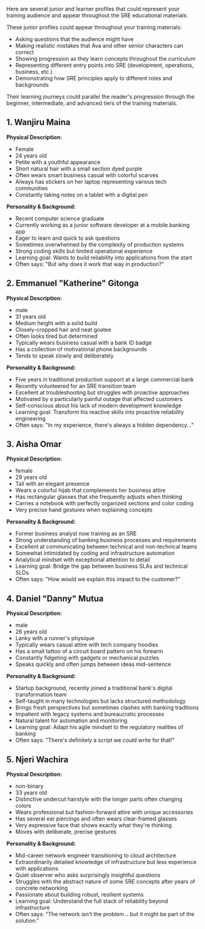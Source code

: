 Here are several junior and learner profiles that could represent your training audience and appear throughout the SRE educational materials:

These junior profiles could appear throughout your training materials:
- Asking questions that the audience might have
- Making realistic mistakes that Ava and other senior characters can correct
- Showing progression as they learn concepts throughout the curriculum
- Representing different entry points into SRE (development, operations, business, etc.)
- Demonstrating how SRE principles apply to different roles and backgrounds

Their learning journeys could parallel the reader's progression through the beginner, intermediate, and advanced tiers of the training materials.

## 1. Wanjiru Maina

**Physical Description:**
- Female
- 24 years old
- Petite with a youthful appearance
- Short natural hair with a small section dyed purple
- Often wears smart business casual with colorful scarves
- Always has stickers on her laptop representing various tech communities
- Constantly taking notes on a tablet with a digital pen

**Personality & Background:**
- Recent computer science graduate
- Currently working as a junior software developer at a mobile banking app
- Eager to learn and quick to ask questions
- Sometimes overwhelmed by the complexity of production systems
- Strong coding skills but limited operational experience
- Learning goal: Wants to build reliability into applications from the start
- Often says: "But why does it work that way in production?"

## 2. Emmanuel "Katherine" Gitonga

**Physical Description:**
- male
- 31 years old
- Medium height with a solid build
- Closely-cropped hair and neat goatee
- Often looks tired but determined
- Typically wears business casual with a bank ID badge
- Has a collection of motivational phone backgrounds
- Tends to speak slowly and deliberately

**Personality & Background:**
- Five years in traditional production support at a large commercial bank
- Recently volunteered for an SRE transition team
- Excellent at troubleshooting but struggles with proactive approaches
- Motivated by a particularly painful outage that affected customers
- Self-conscious about his lack of modern development knowledge
- Learning goal: Transform his reactive skills into proactive reliability engineering
- Often says: "In my experience, there's always a hidden dependency..."

## 3. Aisha Omar

**Physical Description:**
- female
- 29 years old
- Tall with an elegant presence
- Wears a colorful hijab that complements her business attire
- Has rectangular glasses that she frequently adjusts when thinking
- Carries a notebook with perfectly organized sections and color coding
- Very precise hand gestures when explaining concepts

**Personality & Background:**
- Former business analyst now training as an SRE
- Strong understanding of banking business processes and requirements
- Excellent at communicating between technical and non-technical teams
- Somewhat intimidated by coding and infrastructure automation
- Analytical mindset with exceptional attention to detail
- Learning goal: Bridge the gap between business SLAs and technical SLOs
- Often says: "How would we explain this impact to the customer?"

## 4. Daniel "Danny" Mutua

**Physical Description:**
- male
- 26 years old
- Lanky with a runner's physique
- Typically wears casual attire with tech company hoodies
- Has a small tattoo of a circuit board pattern on his forearm
- Constantly fidgeting with gadgets or mechanical puzzles
- Speaks quickly and often jumps between ideas mid-sentence

**Personality & Background:**
- Startup background, recently joined a traditional bank's digital transformation team
- Self-taught in many technologies but lacks structured methodology
- Brings fresh perspectives but sometimes clashes with banking traditions
- Impatient with legacy systems and bureaucratic processes
- Natural talent for automation and monitoring
- Learning goal: Adapt his agile mindset to the regulatory realities of banking
- Often says: "There's definitely a script we could write for that!"

## 5. Njeri Wachira

**Physical Description:**
- non-binary
- 33 years old
- Distinctive undercut hairstyle with the longer parts often changing colors
- Wears professional but fashion-forward attire with unique accessories
- Has several ear piercings and often wears clear-framed glasses
- Very expressive face that shows exactly what they're thinking
- Moves with deliberate, precise gestures

**Personality & Background:**
- Mid-career network engineer transitioning to cloud architecture
- Extraordinarily detailed knowledge of infrastructure but less experience with applications
- Quiet observer who asks surprisingly insightful questions
- Struggles with the abstract nature of some SRE concepts after years of concrete networking
- Passionate about building robust, resilient systems
- Learning goal: Understand the full stack of reliability beyond infrastructure
- Often says: "The network isn't the problem... but it might be part of the solution."

